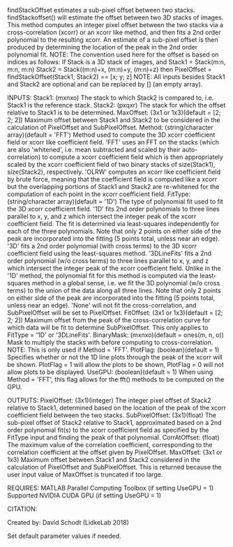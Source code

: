 
findStackOffset estimates a sub-pixel offset between two stacks.
findStackoffset() will estimate the offset between two 3D stacks of
images.  This method computes an integer pixel offset between the two
stacks via a cross-correlation (xcorr) or an xcorr like method, and
then fits a 2nd order polynomial to the resulting xcorr.  An
estimate of a sub-pixel offset is then produced by determining the
location of the peak in the 2nd order polynomial fit.
NOTE: The convention used here for the offset is based on indices as
follows: If Stack is a 3D stack of images, and
Stack1 = Stack(m:n, m:n, m:n)
Stack2 = Stack((m:n)+x, (m:n)+y, (m:n)+z)
then PixelOffset = findStackOffset(Stack1, Stack2) == [x; y; z]
NOTE: All inputs besides Stack1 and Stack2 are optional and can be
replaced by [] (an empty array).

INPUTS:
Stack1: (mxnxo) The stack to which Stack2 is compared to, i.e.
Stack1 is the reference stack.
Stack2: (pxqxr) The stack for which the offset relative to Stack1
is to be determined.
MaxOffset: (3x1 or 1x3)(default = [2; 2; 2]) Maximum offset between
Stack1 and Stack2 to be considered in the calculation of
PixelOffset and SubPixelOffset.
Method: (string/character array)(default = 'FFT') Method used to
compute the 3D xcorr coefficient field or xcorr like
coefficient field.
'FFT' uses an FFT on the stacks (which are also 'whitened',
i.e. mean subtracted and scaled by their
auto-correlation) to compute a xcorr coefficient field
which is then appropriately scaled by the xcorr
coefficient field of two binary stacks of size(Stack1),
size(Stack2), respectively.
'OLRW' computes an xcorr like coefficient field by brute force,
meaning that the coefficient field is computed like a xcorr
but the overlapping portions of Stack1 and Stack2 are
re-whitened for the computation of each point in the xcorr
coefficient field.
FitType: (string/character array)(default = '1D') The type of
polynomial fit used to fit the 3D xcorr coefficient field.
'1D' fits 2nd order polynomials to three lines parallel to
x, y, and z which intersect the integer peak of the xcorr
coefficient field.  The fit is determined via least-squares
independently for each of the three polynomials. Note that
only 2 points on either side of the peak are incorporated
into the fitting (5 points total, unless near an edge).
'3D' fits a 2nd order polynomial (with cross terms) to the
3D xcorr coefficient field using the least-squares method.
'3DLineFits' fits a 2nd order polynomial (w/o cross terms)
to three lines parallel to x, y, and z which intersect the
integer peak of the xcorr coefficient field.  Unlike in the
'1D' method, the polynomial fit for this method is computed
via the least-squares method in a global sense, i.e. we fit
the 3D polynomial (w/o cross terms) to the union of the
data along all three lines.  Note that only 2 points on
either side of the peak are incorporated into the fitting
(5 points total, unless near an edge).
'None' will not fit the cross-correlation, and SubPixelOffset
will be set to PixelOffset.
FitOffset: (3x1 or 1x3)(default = [2; 2; 2]) Maximum offset from the
peak of the cross-correlation curve for which data will be fit
to determine SubPixelOffset.  This only applies to
FitType = '1D' or '3DLineFits'.
BinaryMask: (mxnxo)(default = ones(m, n, o)) Mask to multiply the
stacks with before computing to cross-correlation.
NOTE: This is only used if Method = 'FFT'.
PlotFlag: (boolean)(default = 1) Specifies whether or not the 1D line
plots through the peak of the xcorr will be shown.
PlotFlag = 1 will allow the plots to be shown, PlotFlag = 0
will not allow plots to be displayed.
UseGPU: (boolean)(default = 1) When using Method = 'FFT', this flag
allows for the fft() methods to be computed on the GPU.

OUTPUTS:
PixelOffset: (3x1)(integer) The integer pixel offset of Stack2 relative
to Stack1, determined based on the location of the peak of the
xcorr coefficient field between the two stacks.
SubPixelOffset: (3x1)(float) The sub-pixel offset of Stack2 relative to
Stack1, approximated based on a 2nd order polynomial fit(s) to
the xcorr coefficient field as specified by the FitType input
and finding the peak of that polynomial.
CorrAtOffset: (float) The maximum value of the correlation coefficient,
corresponding to the correlation coefficient at the offset
given by PixelOffset.
MaxOffset: (3x1 or 1x3) Maximum offset between Stack1 and Stack2
considered in the calculation of PixelOffset and
SubPixelOffset.  This is returned because the user input value
of MaxOffset is truncated if too large.

REQUIRES:
MATLAB Parallel Computing Toolbox (if setting UseGPU = 1)
Supported NVIDIA CUDA GPU (if setting UseGPU = 1)

CITATION:

Created by:
David Schodt (LidkeLab 2018)


Set default parameter values if needed.
